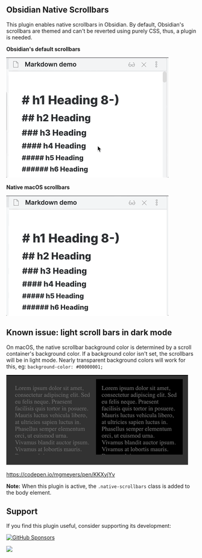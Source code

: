 ## Obsidian Native Scrollbars

This plugin enables native scrollbars in Obsidian. By default, Obsidian's scrollbars are themed and can't be reverted using purely CSS, thus, a plugin is needed.

**Obsidian's default scrollbars**

<img src="https://raw.githubusercontent.com/mgmeyers/obsidian-native-scrollbars/main/screenshots/non-native-scrollbars.gif" alt="A short gif demonstraiting obsidian's default scrollbars">


**Native macOS scrollbars**

<img src="https://raw.githubusercontent.com/mgmeyers/obsidian-native-scrollbars/main/screenshots/native-scrollbars.gif" alt="A short gif demonstraiting native scrollbars">

## Known issue: light scroll bars in dark mode

On macOS, the native scrollbar background color is determined by a scroll container's background color. If a background color isn't set, the scrollbars will be in light mode. Nearly transparent background colors will work for this, eg: `background-color: #00000001;`

<img src="https://raw.githubusercontent.com/mgmeyers/obsidian-native-scrollbars/main/screenshots/darkmode-issue.gif" alt="A short gif demonstraiting issues with dark-mode scrollbars">

https://codepen.io/mgmeyers/pen/KKXyjYv

**Note:** When this plugin is active, the `.native-scrollbars` class is added to the body element.

## Support

If you find this plugin useful, consider supporting its development:

[![GitHub Sponsors](https://img.shields.io/github/sponsors/mgmeyers?label=Sponsor&logo=GitHub%20Sponsors&style=for-the-badge)](https://github.com/sponsors/mgmeyers)

<a href="https://www.buymeacoffee.com/mgme"><img src="https://img.buymeacoffee.com/button-api/?text=Buy me a coffee&emoji=&slug=mgme&button_colour=5F7FFF&font_colour=ffffff&font_family=Lato&outline_colour=000000&coffee_colour=FFDD00"></a>